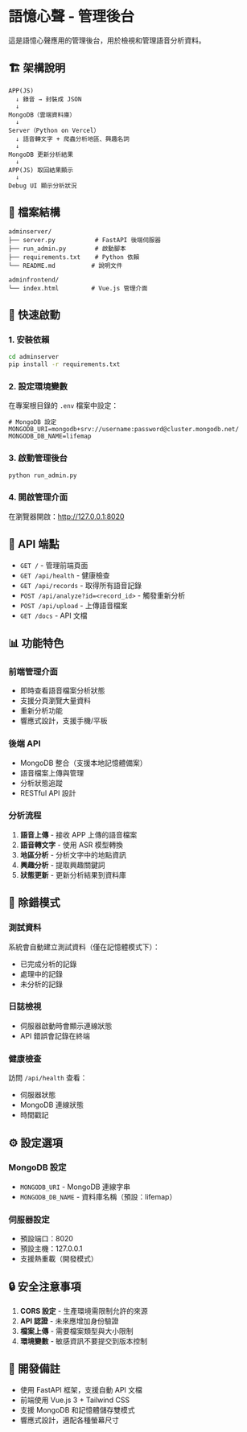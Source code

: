 # 語憶心聲 - 管理後台

這是語憶心聲應用的管理後台，用於檢視和管理語音分析資料。

## 🏗️ 架構說明

```
APP(JS) 
  ↓ 錄音 → 封裝成 JSON
  ↓
MongoDB（雲端資料庫）
  ↓
Server（Python on Vercel）
  ↓ 語音轉文字 + 爬蟲分析地區、興趣名詞
  ↓
MongoDB 更新分析結果
  ↓
APP(JS) 取回結果顯示
  ↓
Debug UI 顯示分析狀況
```

## 📁 檔案結構

```
adminserver/
├── server.py           # FastAPI 後端伺服器
├── run_admin.py        # 啟動腳本
├── requirements.txt    # Python 依賴
└── README.md          # 說明文件

adminfrontend/
└── index.html         # Vue.js 管理介面
```

## 🚀 快速啟動

### 1. 安裝依賴

```bash
cd adminserver
pip install -r requirements.txt
```

### 2. 設定環境變數

在專案根目錄的 `.env` 檔案中設定：

```env
# MongoDB 設定
MONGODB_URI=mongodb+srv://username:password@cluster.mongodb.net/
MONGODB_DB_NAME=lifemap
```

### 3. 啟動管理後台

```bash
python run_admin.py
```

### 4. 開啟管理介面

在瀏覽器開啟：http://127.0.0.1:8020

## 🔧 API 端點

- `GET /` - 管理前端頁面
- `GET /api/health` - 健康檢查
- `GET /api/records` - 取得所有語音記錄
- `POST /api/analyze?id=<record_id>` - 觸發重新分析
- `POST /api/upload` - 上傳語音檔案
- `GET /docs` - API 文檔

## 📊 功能特色

### 前端管理介面
- 即時查看語音檔案分析狀態
- 支援分頁瀏覽大量資料
- 重新分析功能
- 響應式設計，支援手機/平板

### 後端 API
- MongoDB 整合（支援本地記憶體備案）
- 語音檔案上傳與管理
- 分析狀態追蹤
- RESTful API 設計

### 分析流程
1. **語音上傳** - 接收 APP 上傳的語音檔案
2. **語音轉文字** - 使用 ASR 模型轉換
3. **地區分析** - 分析文字中的地點資訊
4. **興趣分析** - 提取興趣關鍵詞
5. **狀態更新** - 更新分析結果到資料庫

## 🐛 除錯模式

### 測試資料
系統會自動建立測試資料（僅在記憶體模式下）：
- 已完成分析的記錄
- 處理中的記錄  
- 未分析的記錄

### 日誌檢視
- 伺服器啟動時會顯示連線狀態
- API 錯誤會記錄在終端

### 健康檢查
訪問 `/api/health` 查看：
- 伺服器狀態
- MongoDB 連線狀態
- 時間戳記

## ⚙️ 設定選項

### MongoDB 設定
- `MONGODB_URI` - MongoDB 連線字串
- `MONGODB_DB_NAME` - 資料庫名稱（預設：lifemap）

### 伺服器設定
- 預設端口：8020
- 預設主機：127.0.0.1
- 支援熱重載（開發模式）

## 🔒 安全注意事項

1. **CORS 設定** - 生產環境需限制允許的來源
2. **API 認證** - 未來應增加身份驗證
3. **檔案上傳** - 需要檔案類型與大小限制
4. **環境變數** - 敏感資訊不要提交到版本控制

## 📝 開發備註

- 使用 FastAPI 框架，支援自動 API 文檔
- 前端使用 Vue.js 3 + Tailwind CSS
- 支援 MongoDB 和記憶體儲存雙模式
- 響應式設計，適配各種螢幕尺寸